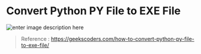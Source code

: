 Convert Python PY File to EXE File
===
![enter image description here](https://geekscoders.com/wp-content/uploads/2020/10/convert-py-to-exe-python.jpg)


















> Reference : https://geekscoders.com/how-to-convert-python-py-file-to-exe-file/
<!--stackedit_data:
eyJoaXN0b3J5IjpbMjM5NzIwODg5XX0=
-->